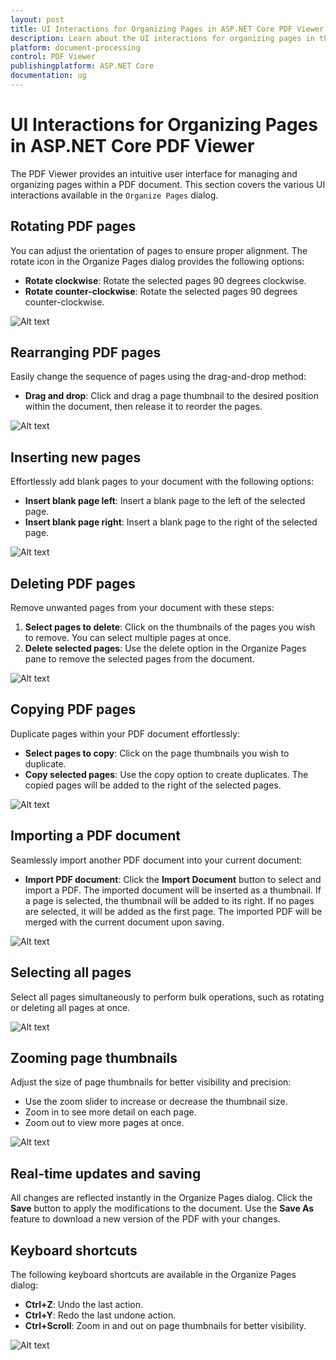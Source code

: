 ```yaml
---
layout: post
title: UI Interactions for Organizing Pages in ASP.NET Core PDF Viewer | Syncfusion
description: Learn about the UI interactions for organizing pages in the Syncfusion ASP.NET Core PDF Viewer control, including rotating, rearranging, inserting, deleting, and copying pages.
platform: document-processing
control: PDF Viewer
publishingplatform: ASP.NET Core
documentation: ug
---
```


# UI Interactions for Organizing Pages in ASP.NET Core PDF Viewer

The PDF Viewer provides an intuitive user interface for managing and organizing pages within a PDF document. This section covers the various UI interactions available in the `Organize Pages` dialog.



## Rotating PDF pages

You can adjust the orientation of pages to ensure proper alignment. The rotate icon in the Organize Pages dialog provides the following options:

*   **Rotate clockwise**: Rotate the selected pages 90 degrees clockwise.
*   **Rotate counter-clockwise**: Rotate the selected pages 90 degrees counter-clockwise.

![Alt text](../images/rotate-rearrange.gif)

## Rearranging PDF pages

Easily change the sequence of pages using the drag-and-drop method:

*   **Drag and drop**: Click and drag a page thumbnail to the desired position within the document, then release it to reorder the pages.

![Alt text](../images/rotate-rearrange.gif)

## Inserting new pages

Effortlessly add blank pages to your document with the following options:

*   **Insert blank page left**: Insert a blank page to the left of the selected page.
*   **Insert blank page right**: Insert a blank page to the right of the selected page.

![Alt text](../images/insert-delete-copy.gif)

## Deleting PDF pages

Remove unwanted pages from your document with these steps:

1.  **Select pages to delete**: Click on the thumbnails of the pages you wish to remove. You can select multiple pages at once.
2.  **Delete selected pages**: Use the delete option in the Organize Pages pane to remove the selected pages from the document.

![Alt text](../images/insert-delete-copy.gif)

## Copying PDF pages

Duplicate pages within your PDF document effortlessly:

*   **Select pages to copy**: Click on the page thumbnails you wish to duplicate.
*   **Copy selected pages**: Use the copy option to create duplicates. The copied pages will be added to the right of the selected pages.

![Alt text](../images/insert-delete-copy.gif)

## Importing a PDF document

Seamlessly import another PDF document into your current document:

*   **Import PDF document**: Click the **Import Document** button to select and import a PDF. The imported document will be inserted as a thumbnail. If a page is selected, the thumbnail will be added to its right. If no pages are selected, it will be added as the first page. The imported PDF will be merged with the current document upon saving.

![Alt text](../images/import.gif)

## Selecting all pages

Select all pages simultaneously to perform bulk operations, such as rotating or deleting all pages at once.

![Alt text](../images/selectall.png)

## Zooming page thumbnails

Adjust the size of page thumbnails for better visibility and precision:

*   Use the zoom slider to increase or decrease the thumbnail size.
*   Zoom in to see more detail on each page.
*   Zoom out to view more pages at once.

![Alt text](../images/zoomOrganize.png)

## Real-time updates and saving

All changes are reflected instantly in the Organize Pages dialog. Click the **Save** button to apply the modifications to the document. Use the **Save As** feature to download a new version of the PDF with your changes.

## Keyboard shortcuts

The following keyboard shortcuts are available in the Organize Pages dialog:

*   **Ctrl+Z**: Undo the last action.
*   **Ctrl+Y**: Redo the last undone action.
*   **Ctrl+Scroll**: Zoom in and out on page thumbnails for better visibility.

![Alt text](../images/undo-redo.png)
